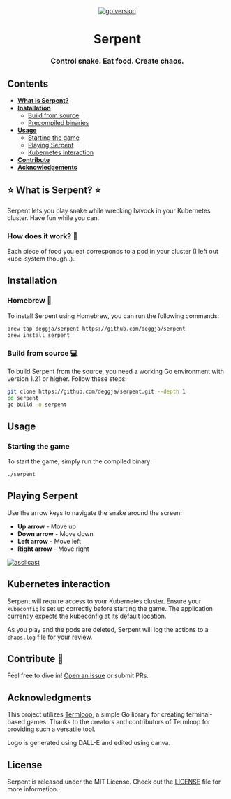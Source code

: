 <div align="center">
  <a href="https://go.dev/">
    <img src="https://img.shields.io/badge/Go-v1.21-brightgreen.svg" alt="go version">
  </a>
</div>

<div align="center">

  <h1>Serpent</h1>
  <h3>Control snake. Eat food. Create chaos.</h3>

</div>

## Contents
- [**What is Serpent?**](#-what-is-serpent-)
- **[Installation](#installation)**
  - [Build from source](#build-from-source-)
  - [Precompiled binaries](#precompiled-binaries-)
- [**Usage**](#usage)
  - [Starting the game](#starting-the-game-)
  - [Playing Serpent](#playing-serpent-)
  - [Kubernetes interaction](#kubernetes-interaction-)
- [**Contribute**](#contribute-)
- [**Acknowledgements**](#acknowledgments)

## ⭐ What is Serpent? ⭐

Serpent lets you play snake while wrecking havock in your Kubernetes cluster. Have fun while you can.

### How does it work? 🤔

Each piece of food you eat corresponds to a pod in your cluster (I left out kube-system though..).

## Installation

### Homebrew 🍺

To install Serpent using Homebrew, you can run the following commands:

```sh
brew tap deggja/serpent https://github.com/deggja/serpent
brew install serpent
```

### Build from source 💻

To build Serpent from the source, you need a working Go environment with version 1.21 or higher. Follow these steps:

```sh
git clone https://github.com/deggja/serpent.git --depth 1
cd serpent
go build -o serpent
```

## Usage

### Starting the game

To start the game, simply run the compiled binary:

```sh
./serpent
```

## Playing Serpent

Use the arrow keys to navigate the snake around the screen:

- **Up arrow** - Move up
- **Down arrow** - Move down
- **Left arrow** - Move left
- **Right arrow** - Move right

[![asciicast](https://asciinema.org/a/Q4usmR4HB8LhHojJA9qJeQmdX.svg)](https://asciinema.org/a/Q4usmR4HB8LhHojJA9qJeQmdX)

## Kubernetes interaction

Serpent will require access to your Kubernetes cluster. Ensure your `kubeconfig` is set up correctly before starting the game. The application currently expects the kubeconfig at its default location.

As you play and the pods are deleted, Serpent will log the actions to a `chaos.log` file for your review.

## Contribute 🔨

Feel free to dive in! [Open an issue](https://github.com/deggja/serpent/issues) or submit PRs.

## Acknowledgments

This project utilizes [Termloop](https://github.com/JoelOtter/termloop), a simple Go library for creating terminal-based games. Thanks to the creators and contributors of Termloop for providing such a versatile tool.

Logo is generated using DALL-E and edited using canva.

## License

Serpent is released under the MIT License. Check out the [LICENSE](https://github.com/deggja/serpent/LICENSE) file for more information.
